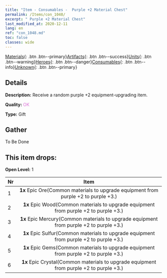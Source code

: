 ```yaml
---
title: "Item - Consumables -  Purple +2 Material Chest"
permalink: /Items/con_1048/
excerpt: " Purple +2 Material Chest"
last_modified_at: 2020-12-11
lang: en
ref: "con_1048.md"
toc: false
classes: wide
---
```

 [Materials](/Items/){: .btn .btn--primary}[Artifacts](/Items/Artifacts/){: .btn .btn--success}[Units](/Items/Units/){: .btn .btn--warning}[Heroes](/Items/Heroes/){: .btn .btn--danger}[Consumables](/Items/Consumables/){: .btn .btn--info}[Unknown](/Items/Unknown/){: .btn .btn--primary}

## Details
 **Description:** Receive a random purple +2 equipment-upgrading item.

 **Quality:** <span style="color: #DA70D6">OK</span>

 **Type:** Gift

## Gather

  To Be Done

## This item drops:

 **Open Level:** 1

  | Nr |      Item    |
  |:---|:------------:|
  | 1 |  **1x** Epic Ore(Common materials to upgrade equipment from purple +2 to purple +3.) | 
  | 2 |  **1x** Epic Wood(Common materials to upgrade equipment from purple +2 to purple +3.) | 
  | 3 |  **1x** Epic Mercury(Common materials to upgrade equipment from purple +2 to purple +3.) | 
  | 4 |  **1x** Epic Sulfur(Common materials to upgrade equipment from purple +2 to purple +3.) | 
  | 5 |  **1x** Epic Gems(Common materials to upgrade equipment from purple +2 to purple +3.) | 
  | 6 |  **1x** Epic Crystal(Common materials to upgrade equipment from purple +2 to purple +3.) | 
